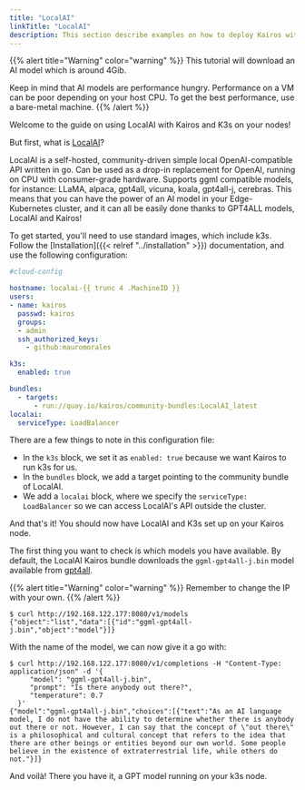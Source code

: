 ```yaml
---
title: "LocalAI"
linkTitle: "LocalAI"
description: This section describe examples on how to deploy Kairos with k3s and LocalAI
---
```


{{% alert title="Warning" color="warning" %}}
This tutorial will download an AI model which is around 4Gib.

Keep in mind that AI models are performance hungry. Performance on a VM can be poor depending on your host CPU. To get the best performance, use a bare-metal machine.
{{% /alert %}}

Welcome to the guide on using LocalAI with Kairos and K3s on your nodes!

But first, what is [LocalAI](https://github.com/go-skynet/LocalAI)?

LocalAI is a self-hosted, community-driven simple local OpenAI-compatible API written in go. Can be used as a drop-in replacement for OpenAI, running on CPU with consumer-grade hardware. Supports ggml compatible models, for instance: LLaMA, alpaca, gpt4all, vicuna, koala, gpt4all-j, cerebras.
This means that you can have the power of an AI model in your Edge-Kubernetes cluster, and it can all be easily done thanks to GPT4ALL models, LocalAI and Kairos!

To get started, you'll need to use standard images, which include k3s. Follow the [Installation]({{< relref "../installation" >}}) documentation, and use the following configuration:

```yaml
#cloud-config

hostname: localai-{{ trunc 4 .MachineID }}
users:
- name: kairos
  passwd: kairos
  groups:
  - admin
  ssh_authorized_keys:
    - github:mauromorales

k3s:
  enabled: true

bundles:
  - targets:
      - run://quay.io/kairos/community-bundles:LocalAI_latest
localai:
  serviceType: LoadBalancer
```

There are a few things to note in this configuration file:

- In the `k3s` block, we set it as `enabled: true` because we want Kairos to run k3s for us.
- In the `bundles` block, we add a target pointing to the community bundle of LocalAI.
- We add a `localai` block, where we specify the `serviceType: LoadBalancer` so we can access LocalAI's API outside the cluster.

And that's it! You should now have LocalAI and K3s set up on your Kairos node.

The first thing you want to check is which models you have available. By default, the LocalAI Kairos bundle downloads the `ggml-gpt4all-j.bin` model available from [gpt4all](https://github.com/nomic-ai/gpt4all). 

{{% alert title="Warning" color="warning" %}}
Remember to change the IP with your own.
{{% /alert %}}

```shell
$ curl http://192.168.122.177:8080/v1/models
{"object":"list","data":[{"id":"ggml-gpt4all-j.bin","object":"model"}]}
```

With the name of the model, we can now give it a go with:

```shell
$ curl http://192.168.122.177:8080/v1/completions -H "Content-Type: application/json" -d '{
     "model": "ggml-gpt4all-j.bin",
     "prompt": "Is there anybody out there?",                                                                                                                                                                                
     "temperature": 0.7
  }'
{"model":"ggml-gpt4all-j.bin","choices":[{"text":"As an AI language model, I do not have the ability to determine whether there is anybody out there or not. However, I can say that the concept of \"out there\" is a philosophical and cultural concept that refers to the idea that there are other beings or entities beyond our own world. Some people believe in the existence of extraterrestrial life, while others do not."}]}
```

And voilà! There you have it, a GPT model running on your k3s node.
